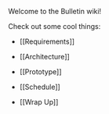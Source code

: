 Welcome to the Bulletin wiki!

Check out some cool things:

- [[Requirements]]

- [[Architecture]]

- [[Prototype]]

- [[Schedule]]

- [[Wrap Up]]